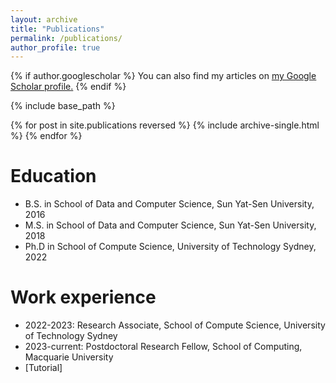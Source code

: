 ```yaml
---
layout: archive
title: "Publications"
permalink: /publications/
author_profile: true
---
```


{% if author.googlescholar %}
  You can also find my articles on <u><a href="{{author.googlescholar}}">my Google Scholar profile</a>.</u>
{% endif %}

{% include base_path %}

{% for post in site.publications reversed %}
  {% include archive-single.html %}
{% endfor %}

Education
======
* B.S. in School of Data and Computer Science, Sun Yat-Sen University, 2016
* M.S. in School of Data and Computer Science, Sun Yat-Sen University, 2018
* Ph.D in School of Compute Science, University of Technology Sydney, 2022

Work experience
======
* 2022-2023: Research Associate, School of Compute Science, University of Technology Sydney
* 2023-current: Postdoctoral Research Fellow, School of Computing, Macquarie University
* [Tutorial]
